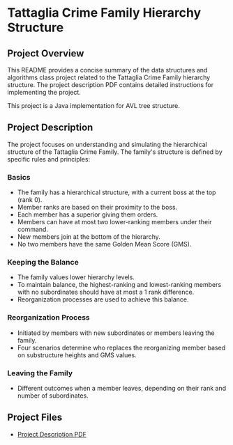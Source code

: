 # Tattaglia Crime Family Hierarchy Structure

## Project Overview

This README provides a concise summary of the data structures and algorithms class project related to the Tattaglia Crime Family hierarchy structure. The project description PDF contains detailed instructions for implementing the project.

This project is a Java implementation for AVL tree structure.
## Project Description

The project focuses on understanding and simulating the hierarchical structure of the Tattaglia Crime Family. The family's structure is defined by specific rules and principles:

### Basics
- The family has a hierarchical structure, with a current boss at the top (rank 0).
- Member ranks are based on their proximity to the boss.
- Each member has a superior giving them orders.
- Members can have at most two lower-ranking members under their command.
- New members join at the bottom of the hierarchy.
- No two members have the same Golden Mean Score (GMS).

### Keeping the Balance
- The family values lower hierarchy levels.
- To maintain balance, the highest-ranking and lowest-ranking members with no subordinates should have at most a 1 rank difference.
- Reorganization processes are used to achieve this balance.

### Reorganization Process
- Initiated by members with new subordinates or members leaving the family.
- Four scenarios determine who replaces the reorganizing member based on substructure heights and GMS values.

### Leaving the Family
- Different outcomes when a member leaves, depending on their rank and number of subordinates.

## Project Files

- [Project Description PDF](https://github.com/beyzanurdeniz/cmpe250-hw1/blob/31d701189295ded005f09cf4712b9af70057d06b/project_description.pdf)
